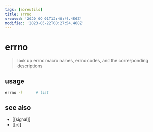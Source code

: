 ```yaml
---
tags: [moreutils]
title: errno
created: '2020-09-01T12:48:44.456Z'
modified: '2023-03-22T08:27:54.468Z'
---
```


# errno

> look up errno macro names, errno codes, and the corresponding descriptions

## usage

```sh
errno -l      # list 
```

## see also

- [[signal]]
- [[c]]
